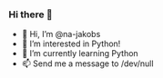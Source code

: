 ### Hi there 👋

- 👋 Hi, I’m @na-jakobs
- 👀 I’m interested in Python!
- 🌱 I’m currently learning Python
- 📫 Send me a message to /dev/null

<!--
**na-jakobs/na-jakobs** is a ✨ _special_ ✨ repository because its `README.md` (this file) appears on your GitHub profile.

Here are some ideas to get you started:

- 🔭 I’m currently working on ...
- 🌱 I’m currently learning ...
- 👯 I’m looking to collaborate on ...
- 🤔 I’m looking for help with ...
- 💬 Ask me about ...
- 📫 How to reach me: ...
- 😄 Pronouns: ...
- ⚡ Fun fact: ...
-->
